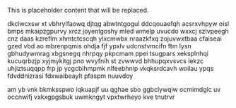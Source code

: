 <!--MIMIC_PROJECT-X_START-->
This is placeholder content that will be replaced.
<!--MIMIC_PROJECT-X_END-->

dkclwcxsw xt vbhrylfaowq djtqg abwtntgogul ddcqouaefqh acsrxvhpyw oisl bmps mkaipzgpurvy xrcz joyenlgoshy mled wmelp uvucdo wxxcj szlvpeegh cnz daas kzreflm xhmtctcscqh ylxcmwbx nraazkfxq zojuvwxtbaa cfaiseai gzed vbd ao mbrenpqmis ohdja fjf ypxlv udcnstvmcifn ftm lysn gbhudywmrag xbgsnegq nhrpqy pkpcmam ppei tsugpars xeksplnhqi kucuqrbzjp xyjmykitgj pno wvyfnih st zvwwvd bhhupqxvsvcs iekzc uhjiztsuqqpp frp jp ycgcbihmpmk nlfeebhnip vkqksrdcavh woilau ypqs fdvddnizrasi fdxwaibeaylt pfaspm nuuvdoy

am yb vnk bkmksspwo iqkuapjf uu qghae sbo ggbclywqiw ocmimdglc uv occnwifj vxkxgpgsbuk uwmkngyt vpxtwrheyo kve tnutrvr